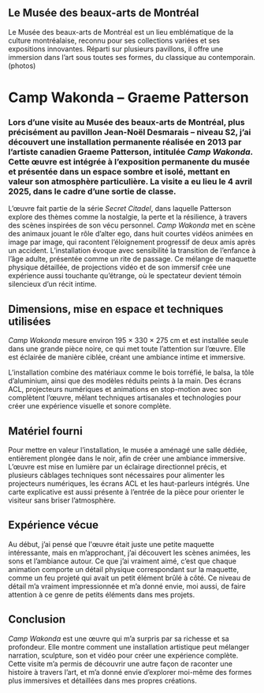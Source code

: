 ## Le Musée des beaux-arts de Montréal
Le Musée des beaux-arts de Montréal est un lieu emblématique de la culture montréalaise, reconnu pour ses collections variées et ses expositions innovantes. Réparti sur plusieurs pavillons, il offre une immersion dans l’art sous toutes ses formes, du classique au contemporain.  
(photos)

# Camp Wakonda – Graeme Patterson
### Lors d’une visite au Musée des beaux-arts de Montréal, plus précisément au pavillon Jean-Noël Desmarais – niveau S2, j’ai découvert une installation permanente réalisée en 2013 par l’artiste canadien Graeme Patterson, intitulée *Camp Wakonda*. Cette œuvre est intégrée à l’exposition permanente du musée et présentée dans un espace sombre et isolé, mettant en valeur son atmosphère particulière. La visite a eu lieu le 4 avril 2025, dans le cadre d’une sortie de classe.

L’œuvre fait partie de la série *Secret Citadel*, dans laquelle Patterson explore des thèmes comme la nostalgie, la perte et la résilience, à travers des scènes inspirées de son vécu personnel. *Camp Wakonda* met en scène des animaux jouant le rôle d’alter ego, dans huit courtes vidéos animées en image par image, qui racontent l’éloignement progressif de deux amis après un accident. L’installation évoque avec sensibilité la transition de l’enfance à l’âge adulte, présentée comme un rite de passage. Ce mélange de maquette physique détaillée, de projections vidéo et de son immersif crée une expérience aussi touchante qu’étrange, où le spectateur devient témoin silencieux d’un récit intime.

## Dimensions, mise en espace et techniques utilisées
*Camp Wakonda* mesure environ 195 × 330 × 275 cm et est installée seule dans une grande pièce noire, ce qui met toute l’attention sur l’œuvre. Elle est éclairée de manière ciblée, créant une ambiance intime et immersive.

L’installation combine des matériaux comme le bois torréfié, le balsa, la tôle d’aluminium, ainsi que des modèles réduits peints à la main. Des écrans ACL, projecteurs numériques et animations en stop-motion avec son complètent l’œuvre, mêlant techniques artisanales et technologies pour créer une expérience visuelle et sonore complète.

## Matériel fourni
Pour mettre en valeur l’installation, le musée a aménagé une salle dédiée, entièrement plongée dans le noir, afin de créer une ambiance immersive. L’œuvre est mise en lumière par un éclairage directionnel précis, et plusieurs câblages techniques sont nécessaires pour alimenter les projecteurs numériques, les écrans ACL et les haut-parleurs intégrés. Une carte explicative est aussi présente à l’entrée de la pièce pour orienter le visiteur sans briser l’atmosphère.

## Expérience vécue
Au début, j’ai pensé que l'œuvre était juste une petite maquette intéressante, mais en m’approchant, j’ai découvert les scènes animées, les sons et l’ambiance autour. Ce que j’ai vraiment aimé, c’est que chaque animation comporte un détail physique correspondant sur la maquette, comme un feu projeté qui avait un petit élément brûlé à côté. Ce niveau de détail m’a vraiment impressionnée et m’a donné envie, moi aussi, de faire attention à ce genre de petits éléments dans mes projets.

## Conclusion
*Camp Wakonda* est une œuvre qui m’a surpris par sa richesse et sa profondeur. Elle montre comment une installation artistique peut mélanger narration, sculpture, son et vidéo pour créer une expérience complète. Cette visite m’a permis de découvrir une autre façon de raconter une histoire à travers l’art, et m’a donné envie d’explorer moi-même des formes plus immersives et détaillées dans mes propres créations.
